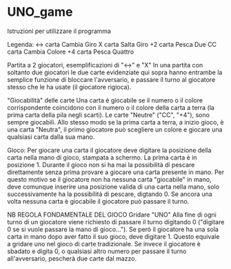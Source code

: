 # UNO_game
Istruzioni per utilizzare il programma

Legenda: 
<-> carta Cambia Giro
X carta Salta Giro
+2 carta Pesca Due
CC carta Cambia Colore
+4 carta Pesca Quattro

Partita a 2 giocatori, esemplificazioni di "<->" e "X"
In una partita con soltanto due giocatori le due carte evidenziate qui sopra hanno entrambe la semplice funzione di bloccare l'avversario, e passare il turno al giocatore stesso che le ha usate (il giocatore rigioca).

"Giocabilità" delle carte
Una carta è giocabile se il numero o il colore corrispondente coincidono con il numero o il colore della carta a terra (la prima carta della pila negli scarti). Le carte "Neutre" ("CC", "+4"), sono sempre giocabili. Allo stesso modo se la prima carta a terra, a inizio gioco, è una carta "Neutra", il primo giocatore può scegliere un colore e giocare una qualsiasi carta dalla sua mano.

Gioco:
Per giocare una carta il giocatore deve digitare la posizione della carta nella mano di gioco, stampata a schermo. La prima carta è in posizione 1.
Durante il gioco non si ha mai la possibilità di pescare direttamente senza prima provare a giocare una carta presente in mano. Per questo motivo se il giocatore non ha nessuna carta "giocabile" in mano, deve comunque inserire una posizione valida di una carta nella mano, solo successivamente ha la possibilità di pescare, digtando 0. Se ancora una volta nessuna carta è giocabile il giocatore può passare il turno.

NB REGOLA FONDAMENTALE DEL GIOCO
Gridare "UNO"
Alla fine di ogni turno di un giocatore viene richiesto di passare il turno digitando 0 ("digitare 0 se si vuole passare la mano di gioco..."). Se però il giocatore ha una sola carta in mano dopo aver fatto il suo gioco, deve digitare 1. Questo equivale a gridare uno nel gioco di carte tradizionale. Se invece il giocatore è sbadato e digita 0, o qualsiasi altro numero per passare il turno all'avversario, pescherà due carte dal mazzo.
